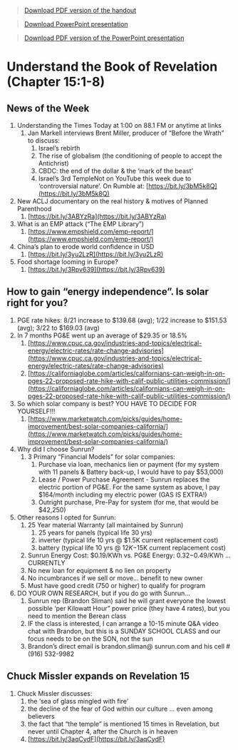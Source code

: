 >[Download PDF version of the handout](/week071022.pdf)

>[Download PowerPoint presentation](/week071022.ppt)

>[Download PDF version of the PowerPoint presentation](/week071022ppp.pdf)


# Understand the Book of Revelation (Chapter 15:1-8)

## News of the Week
1. Understanding the Times Today at 1:00 on 88.1 FM or anytime at links              
	1. Jan Markell interviews Brent Miller, producer of “Before the Wrath” to discuss:
		1. Israel’s rebirth 
		1. The rise of globalism (the conditioning of people to accept the Antichrist)
		1. CBDC: the end of the dollar & the ‘mark of the beast’
		1. Israel’s 3rd TempleNot on YouTube this week due to ‘controversial nature’.  On Rumble at: [https://bit.ly/3bM5k8Q](https://bit.ly/3bM5k8Q)  
1. New ACLJ documentary on the real history & motives of Planned Parenthood  
	1. [https://bit.ly/3ABYzRa](https://bit.ly/3ABYzRa) 
1. What is an EMP attack (“The EMP Library”)
	1. [https://www.empshield.com/emp-report/](https://www.empshield.com/emp-report/)
1. China’s plan to erode world confidence in USD
	1. [https://bit.ly/3yu2LzR](https://bit.ly/3yu2LzR) 
1. Food shortage looming in Europe?
	1. [https://bit.ly/3Rpv639](https://bit.ly/3Rpv639) 

## How to gain “energy independence”.  Is solar right for you?

1. PGE rate hikes: 8/21 increase to $139.68 (avg); 1/22 increase to $151.53 (avg); 3/22 to $169.03 (avg)
2. In 7 months PG&E went up an average of $29.35 or 18.5%
	1. [https://www.cpuc.ca.gov/industries-and-topics/electrical-energy/electric-rates/rate-change-advisories](https://www.cpuc.ca.gov/industries-and-topics/electrical-energy/electric-rates/rate-change-advisories)
	2. [https://californiaglobe.com/articles/californians-can-weigh-in-on-pges-22-proposed-rate-hike-with-calif-public-utilities-commission/](https://californiaglobe.com/articles/californians-can-weigh-in-on-pges-22-proposed-rate-hike-with-calif-public-utilities-commission/)
1. So which solar company is best?  YOU HAVE TO DECIDE FOR YOURSELF!!!
	1. [https://www.marketwatch.com/picks/guides/home-improvement/best-solar-companies-california/](https://www.marketwatch.com/picks/guides/home-improvement/best-solar-companies-california/)
1. Why did I choose Sunrun?
	1. 3 Primary “Financial Models” for solar companies:
		1. Purchase via loan, mechanics lien or payment 
(for my system with 11 panels & Battery back-up, I would have to pay $53,000)
		2.  Lease / Power Purchase Agreement - Sunrun replaces the electric portion of PG&E.  For the same system as above, I pay $164/month including my electric power (GAS IS EXTRA!)
		3. Outright purchase, Pre-Pay for system (for me, that would be $42,250) 
1. Other reasons I opted for Sunrun:
	1. 25 Year material Warranty (all maintained by Sunrun)
		1. 25 years for panels (typical life 30 yrs)
		2. inverter (typical life 10 yrs @ $1.5K current replacement cost)
		3. battery (typical life 10 yrs @ $12K-$15K current replacement cost)
	2. Sunrun Energy Cost: $0.19/KWh vs. PG&E Energy: $0.32-$0.49/KWh … CURRENTLY
	3. No new loan for equipment & no lien on property
	4. No incumbrances if we sell or move… benefit to new owner
	5. Must have good credit (750 or higher) to qualify for program
2. DO YOUR OWN RESEARCH, but if you do go with Sunrun…
	1. Sunrun rep (Brandon Sliman) said he will grant everyone the lowest possible ‘per Kilowatt Hour” power price (they have 4 rates), but you need to mention the Berean class
	2. IF the class is interested, I can arrange a 10-15 minute Q&A video chat with Brandon, but this is a SUNDAY SCHOOL CLASS and our focus needs to be on the SON, not the sun
	3. Brandon’s direct email is brandon.sliman@ sunrun.com and his cell # (916) 532-9982

## Chuck Missler expands on Revelation 15   
1. Chuck Missler discusses:
	1. the ‘sea of glass mingled with fire’
	2. the decline of the fear of God within our culture … even among believers
	3. the fact that “the temple” is mentioned 15 times in Revelation, but never until Chapter 4, after the Church is in heaven
	4. [https://bit.ly/3aqCydF](https://bit.ly/3aqCydF)  
